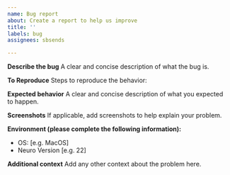 ```yaml
---
name: Bug report
about: Create a report to help us improve
title: ''
labels: bug
assignees: sbsends

---
```


**Describe the bug**
A clear and concise description of what the bug is.

**To Reproduce**
Steps to reproduce the behavior:

**Expected behavior**
A clear and concise description of what you expected to happen.

**Screenshots**
If applicable, add screenshots to help explain your problem.

**Environment (please complete the following information):**
 - OS: [e.g. MacOS]
 - Neuro Version [e.g. 22]

**Additional context**
Add any other context about the problem here.
